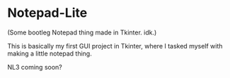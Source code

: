 # Notepad-Lite
(Some bootleg Notepad thing made in Tkinter. idk.)

This is basically my first GUI project in Tkinter,
where I tasked myself with making a little notepad thing.

NL3 coming soon?
